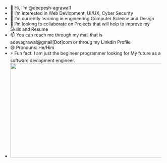 - 👋 Hi, I’m @deepesh-agrawal1
- 👀 I’m interested in Web Devlopment, UI/UX, Cyber Security 
- 🌱 I’m currently learning in engineering Computer Science and Design
- 💞️ I’m looking to collaborate on Projects that will help to improve my Skills and Resume
- 📫 You can reach me through my mail that is adevagrawal@gmail[Dot]com or throug my Linkdin Profile 
- 😄 Pronouns: He/Him
- ⚡ Fun fact: I am just the begineer programmer looking for My future as a software devlopment engineer.
- <div align="center">
  <img src="https://media0.giphy.com/media/v1.Y2lkPTc5MGI3NjExajBmOW5jcWRsNTBkamFxcHh0M3RpejliMWhraDVybnJkM2R5MndrdiZlcD12MV9pbnRlcm5hbF9naWZfYnlfaWQmY3Q9Zw/5rT8xqVLpB6S6Ej89o/giphy.webp" width="600" height="300"/>
</div>

<!---
deepesh-agrawal1/deepesh-agrawal1 is a ✨ special ✨ repository because its `README.md` (this file) appears on your GitHub profile.
You can click the Preview link to take a look at your changes.
--->
